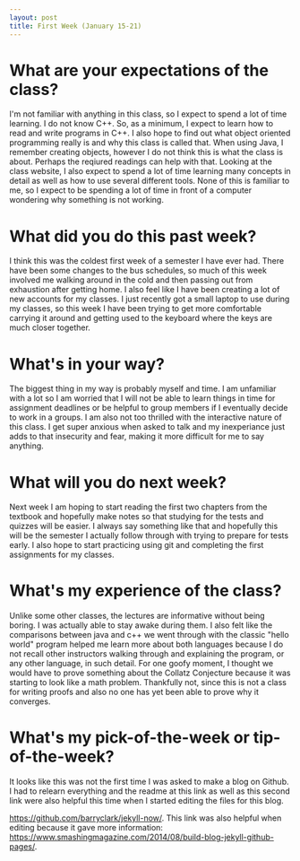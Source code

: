 ```yaml
---
layout: post
title: First Week (January 15-21) 
---
```


# What are your expectations of the class?

I'm not familiar with anything in this class, so I expect to spend a lot of time learning. I do not know C++. So, as a minimum, I expect to learn how to read and write programs in C++. I also hope to find out what object oriented programming really is and why this class is called that. When using Java, I remember creating objects, however I do not think this is what the class is about. Perhaps the reqiured readings can help with that. Looking at the class website, I also expect to spend a lot of time learning many concepts in detail as well as how to use several different tools. None of this is familiar to me, so I expect to be spending a lot of time in front of a computer wondering why something is not working. 

# What did you do this past week?
I think this was the coldest first week of a semester I have ever had. There have been some changes to the bus schedules, so much of this week involved me walking around in the cold and then passing out from exhaustion after getting home. I also feel like I have been creating a lot of new accounts for my classes. I just recently got a small laptop to use during my classes, so this week I have been trying to get more comfortable carrying it around and getting used to the keyboard where the keys are much closer together.  
 
 # What's in your way?
 
The biggest thing in my way is probably myself and time. I am unfamiliar with a lot so I am worried that I will not be able to learn things in time for assignment deadlines or be helpful to group members if I eventually decide to work in a groups. I am also not too thrilled with the interactive nature of this class. I get super anxious when asked to talk and my inexperiance just adds to that insecurity and fear, making it more difficult for me to say anything. 

# What will you do next week?
Next week I am hoping to start reading the first two chapters from the textbook and hopefully make notes so that studying for the tests and quizzes will be easier. I always say something like that and hopefully this will be the semester I actually follow through with trying to prepare for tests early. I also hope to start practicing using git and completing the first assignments for my classes. 

# What's my experience of the class?
Unlike some other classes, the lectures are informative without being boring. I was actually able to stay awake during them. I also felt like the comparisons between java and c++ we went through with the classic "hello world" program helped me learn more about both languages because I do not recall other instructors walking through and explaining the program, or any other language, in such detail. For one goofy moment, I thought we would have to prove something about the Collatz Conjecture because it was starting to look like a math problem. Thankfully not, since this is not a class for writing proofs and also no one has yet been able to prove why it converges.   

# What's my pick-of-the-week or tip-of-the-week?

It looks like this was not the first time I was asked to make a blog on Github. I had to relearn everything and the readme at this link as well as this second link were also helpful this time when I started editing the files for this blog. 

https://github.com/barryclark/jekyll-now/. This link was also helpful when editing because it gave more information: https://www.smashingmagazine.com/2014/08/build-blog-jekyll-github-pages/.  




